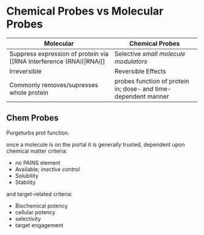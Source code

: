 # Chemical Probes vs Molecular Probes

| Molecular                                                            | Chemical Probes                                                |
| -------------------------------------------------------------------- | -------------------------------------------------------------- |
| Suppress expression of protein via [[RNA Interference (RNAi)\|RNAi]] | Selective *small molecule modulators*                          |
| Irreversible                                                         | Reversible Effects                                             |
| Commonly removes/supresses whole protein                             | probes function of protein in; dose- and time-dependent manner |

## Chem Probes
Purgeturbs prot function.

once a molecule is on the portal it is generally trusted,
dependent upon chemical matter criteria:
- no PAINS element
- Available; *inactive control*
- Solubility
- Stability

and target-related criteria:
- Biochemical potency
- cellular potency
- selectivity
- target engagement